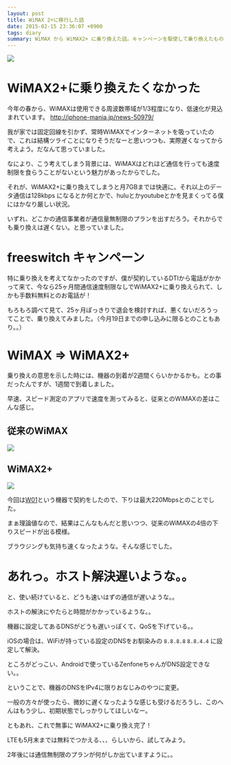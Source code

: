 ```yaml
---
layout: post
title: WiMAX 2+に移行した話
date: 2015-02-15 23:36:07 +0900
tags: diary
summary: WiMAX から WiMAX2+ に乗り換えた話。キャンペーンを駆使して乗り換えたものの、割りとちょっと遅いような。。 今後に期待も込めて。
---
```


![](https://skim.milk200.cc/20150215_wimax/wimax2.JPG)

# WiMAX2+に乗り換えたくなかった

今年の春から、WiMAXは使用できる周波数帯域が1/3程度になり、低速化が見込まれています。
http://iphone-mania.jp/news-50979/

我が家では固定回線を引かず、常時WiMAXでインターネットを吸っていたので、これは結構ツライことになりそうだなーと思いつつも、実際遅くなってから考えよう。だなんて思っていました。

なにより、こう考えてしまう背景には、WiMAXはどれほど通信を行っても速度制限を食らうことがないという魅力があったからでした。

それが、WiMAX2+に乗り換えてしまうと月7GBまでは快適に。それ以上のデータ通信は128kbps になるとか何とかで、huluとかyoutubeとかを見まくってる僕にはかなり厳しい状況。

いずれ、どこかの通信事業者が通信量無制限のプランを出すだろう。それからでも乗り換えは遅くない。と思っていました。

# freeswitch キャンペーン

特に乗り換えを考えてなかったのですが、僕が契約しているDTIから電話がかかって来て、今なら25ヶ月間通信速度制限なしでWiMAX2+に乗り換えられて、しかも手数料無料とのお電話が！

もろもろ調べて見て、25ヶ月ぽっきりで退会を検討すれば、悪くないだろうってことで、乗り換えてみました。（今月19日までの申し込みに限るとのこともあり。。）

# WiMAX => WiMAX2+

乗り換えの意思を示した時には、機器の到着が2週間くらいかかるかも。との事だったんですが、1週間で到着しました。

早速、スピード測定のアプリで速度を測ってみると、従来とのWiMAXの差はこんな感じ。

<!-- more -->

## 従来のWiMAX
![](https://skim.milk200.cc/20150215_wimax/wimax1_result.png)

## WiMAX2+
![](https://skim.milk200.cc/20150215_wimax/wimax2_result.png)

今回は[W01](http://www.uqwimax.jp/lp/wimax2plus_product_w01/)という機器で契約をしたので、下りは最大220Mbpsとのことでした。

まぁ理論値なので、結果はこんなもんだと思いつつ、従来のWiMAXの4倍の下りスピードが出る模様。

ブラウジングも気持ち速くなったような。そんな感じでした。

# あれっ。ホスト解決遅いような。。

と、使い続けていると、どうも速いはずの通信が遅いような。。

ホストの解決にやたらと時間がかかっているような。。

機器に設定してあるDNSがどうも遅いっぽくて、QoSを下げている。。

iOSの場合は、WiFiが持っている設定のDNSをお馴染みの `8.8.8.8` `8.8.4.4` に設定して解決。

ところがどっこい、Androidで使っているZenfoneちゃんがDNS設定できない。。

ということで、機器のDNSをIPv4に限りおなじみのやつに変更。

一般の方々が使ったら、微妙に遅くなったような感じも受けるだろうし、このへんはもう少し、初期状態でしっかりしてほしいなー。

ともあれ、これで無事に WiMAX2+に乗り換え完了！

LTEも5月末までは無料でつかえる、、、らしいから、試してみよう。

2年後には通信無制限のプランが何がしか出ていますように。。
